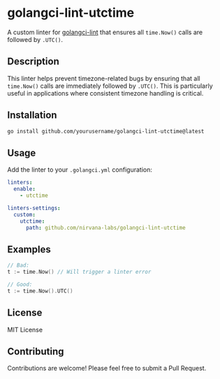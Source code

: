 # golangci-lint-utctime

A custom linter for [golangci-lint](https://golangci-lint.run/) that ensures all `time.Now()` calls are followed by `.UTC()`.

## Description

This linter helps prevent timezone-related bugs by ensuring that all `time.Now()` calls are immediately followed by `.UTC()`. This is particularly useful in applications where consistent timezone handling is critical.

## Installation

```bash
go install github.com/yourusername/golangci-lint-utctime@latest
```

## Usage

Add the linter to your `.golangci.yml` configuration:

```yaml
linters:
  enable:
    - utctime

linters-settings:
  custom:
    utctime:
      path: github.com/nirvana-labs/golangci-lint-utctime
```

## Examples

```go
// Bad:
t := time.Now() // Will trigger a linter error

// Good:
t := time.Now().UTC()
```

## License

MIT License

## Contributing

Contributions are welcome! Please feel free to submit a Pull Request.
